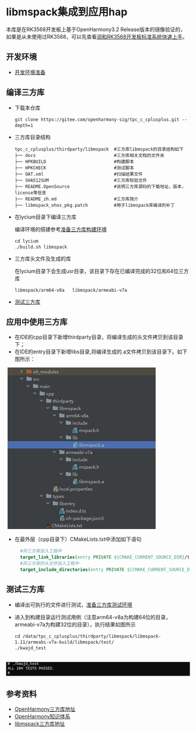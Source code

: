 # libmspack集成到应用hap

本库是在RK3568开发板上基于OpenHarmony3.2 Release版本的镜像验证的，如果是从未使用过RK3568，可以先查看[润和RK3568开发板标准系统快速上手](https://gitee.com/openharmony-sig/knowledge_demo_temp/tree/master/docs/rk3568_helloworld)。

## 开发环境

- [开发环境准备](../../../docs/hap_integrate_environment.md)

## 编译三方库

* 下载本仓库
  
  ```shell
  git clone https://gitee.com/openharmony-sig/tpc_c_cplusplus.git --depth=1
  ```

* 三方库目录结构
  
  ```shell
  tpc_c_cplusplus/thirdparty/libmspack  #三方库libmspack的目录结构如下
  ├── docs                              #三方库相关文档的文件夹
  ├── HPKBUILD                          #构建脚本
  ├── HPKCHECK                          #测试脚本
  ├── OAT.xml                           #扫描结果文件
  ├── SHA512SUM                         #三方库校验文件
  ├── README.OpenSource                 #说明三方库源码的下载地址，版本，license等信息
  ├── README_zh.md                      #三方库简介
  ├── libmspack_ohos_pkg.patch          #用于libmspack库编译的补丁
  ```

* 在lycium目录下编译三方库
  
  编译环境的搭建参考[准备三方库构建环境](../../../lycium/README.md#1编译环境准备)
  
  ```shell
  cd lycium
  ./build.sh libmspack
  ```

* 三方库头文件及生成的库
  
  在lycium目录下会生成usr目录，该目录下存在已编译完成的32位和64位三方库
  
  ```shell
  libmspack/arm64-v8a   libmspack/armeabi-v7a
  ```

* [测试三方库](#测试三方库)

## 应用中使用三方库

- 在IDE的cpp目录下新增thirdparty目录，将编译生成的头文件拷贝到该目录下；
- 在IDE的entry目录下新增libs目录,将编译生成的.a文件拷贝到该目录下。如下图所示：

&nbsp;![thirdparty_install_dir](pic/libmspack-dev.png)

- 在最外层（cpp目录下）CMakeLists.txt中添加如下语句
  
  ```cmake
    #将三方库加入工程中
    target_link_libraries(entry PRIVATE ${CMAKE_CURRENT_SOURCE_DIR}/thirdparty/libmspack/${OHOS_ARCH}/lib/libmspack.a)
    #将三方库的头文件加入工程中
    target_include_directories(entry PRIVATE ${CMAKE_CURRENT_SOURCE_DIR}/thirdparty/libmspack/${OHOS_ARCH}/include)
  ```

## 测试三方库

- 编译出可执行的文件进行测试，[准备三方库测试环境](../../../lycium/README.md#3ci环境准备)

- 进入到构建目录运行测试用例（注意arm64-v8a为构建64位的目录，armeabi-v7a为构建32位的目录），执行结果如图所示
  
  ```
  cd /data/tpc_c_cplusplus/thirdparty/libmspack/libmspack-1.11/armeabi-v7a-build/libmspack/test/
  ./kwajd_test
  ```

&nbsp;![libmspack_test](pic/test-cmd-ret.png)

## 参考资料

* [OpenHarmony三方库地址](https://gitee.com/openharmony-tpc)
* [OpenHarmony知识体系](https://gitee.com/openharmony-sig/knowledge)
* [libmspack三方库地址](https://github.com/kyz/libmspack)
